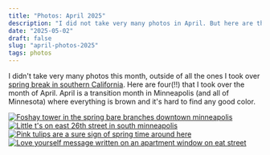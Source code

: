 ```yaml
---
title: "Photos: April 2025"
description: "I did not take very many photos in April. But here are the best of the ones I did take."
date: "2025-05-02"
draft: false
slug: "april-photos-2025"
tags: photos
---
```


<section>
    <p>
       I didn't take very many photos this month, outside of all the ones I took over <a href="/blog/southern-california-vacation">spring break in southern California</a>. Here are four(!!) that I took over the month of April. April is a transition month in Minneapolis (and all of Minnesota) where everything is brown and it's hard to find any good color. 
    </p>
    <p>
    <div id="gallery" class="grid">
        <a href="/photos/2025/04/R0001262.jpeg"><img src="/photos/2025/04/R0001262.jpeg" alt="Foshay tower in the spring bare branches downtown minneapolis" tooltip="Foshay tower in the spring bare branches downtown minneapolis"></a>
        <a href="/photos/2025/04/R0001329.jpeg"><img src="/photos/2025/04/R0001329.jpeg" alt="Little t's on east 26th street in south minneapolis"></a>
        <a href="/photos/2025/04/R0001334.jpeg"><img src="/photos/2025/04/R0001334.jpeg" alt="Pink tulips are a sure sign of spring time around here"></a>
        <a href="/photos/2025/04/R0001335.jpeg"><img src="/photos/2025/04/R0001335.jpeg" alt="Love yourself message written on an apartment window on eat street"></a>
    </div>

</section>
